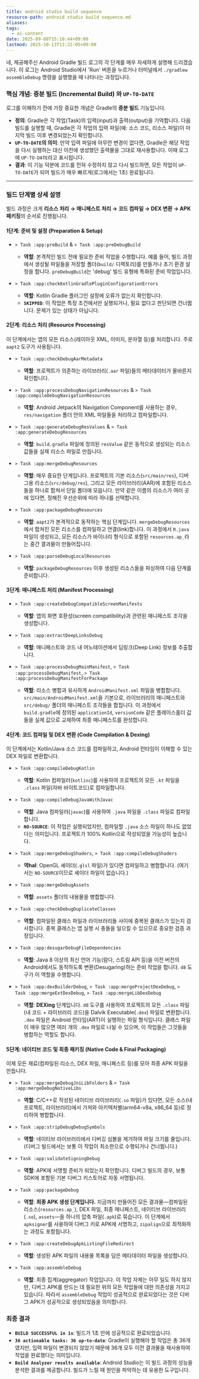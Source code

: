 ```yaml
---
title: android studio build sequence
resource-path: android studio build sequence.md
aliases:
tags:
  - ai-content
date: 2025-09-08T15:10:44+09:00
lastmod: 2025-10-13T13:22:05+09:00
---
```

네, 제공해주신 Android Gradle 빌드 로그의 각 단계를 매우 자세하게 설명해 드리겠습니다. 이 로그는 Android Studio에서 'Run' 버튼을 누르거나 터미널에서 `./gradlew assembleDebug` 명령을 실행했을 때 나타나는 과정입니다.

### **핵심 개념: 증분 빌드 (Incremental Build) 와 `UP-TO-DATE`**

로그를 이해하기 전에 가장 중요한 개념은 Gradle의 **증분 빌드** 기능입니다.

*   **정의**: Gradle은 각 작업(Task)의 입력(input)과 출력(output)을 기억합니다. 다음 빌드를 실행할 때, Gradle은 각 작업의 입력 파일(예: 소스 코드, 리소스 파일)이 마지막 빌드 이후 변경되었는지 확인합니다.
*   **`UP-TO-DATE`의 의미**: 만약 입력 파일에 아무런 변경이 없다면, Gradle은 해당 작업을 다시 실행하는 대신 이전에 생성했던 출력물을 그대로 재사용합니다. 이때 로그에 `UP-TO-DATE`라고 표시됩니다.
*   **결과**: 이 기능 덕분에 코드를 전혀 수정하지 않고 다시 빌드하면, 모든 작업이 `UP-TO-DATE`가 되어 빌드가 매우 빠르게(로그에서는 1초) 완료됩니다.

---

### **빌드 단계별 상세 설명**

빌드 과정은 크게 **리소스 처리 → 매니페스트 처리 → 코드 컴파일 → DEX 변환 → APK 패키징**의 순서로 진행됩니다.

#### **1단계: 준비 및 설정 (Preparation & Setup)**

*   `> Task :app:preBuild` & `> Task :app:preDebugBuild`
    *   **역할**: 본격적인 빌드 전에 필요한 준비 작업을 수행합니다. 예를 들어, 빌드 과정에서 생성될 파일들을 저장할 폴더(`build/` 디렉토리)를 만들거나 초기 환경 설정을 합니다. `preDebugBuild`는 'debug' 빌드 유형에 특화된 준비 작업입니다.

*   `> Task :app:checkKotlinGradlePluginConfigurationErrors`
    *   **역할**: Kotlin Gradle 플러그인 설정에 오류가 없는지 확인합니다.
    *   **`SKIPPED`**: 이 작업은 특정 조건에서만 실행되거나, 필요 없다고 판단되면 건너뜁니다. 문제가 있는 상태가 아닙니다.

#### **2단계: 리소스 처리 (Resource Processing)**

이 단계에서는 앱의 모든 리소스(레이아웃 XML, 이미지, 문자열 등)를 처리합니다. 주로 `aapt2` 도구가 사용됩니다.

*   `> Task :app:checkDebugAarMetadata`
    *   **역할**: 프로젝트가 의존하는 라이브러리(`.aar` 파일)들의 메타데이터가 올바른지 확인합니다.

*   `> Task :app:processDebugNavigationResources` & `> Task :app:compileDebugNavigationResources`
    *   **역할**: Android Jetpack의 Navigation Component를 사용하는 경우, `res/navigation` 폴더 안의 XML 파일들을 처리하고 컴파일합니다.

*   `> Task :app:generateDebugResValues` & `> Task :app:generateDebugResources`
    *   **역할**: `build.gradle` 파일에 정의된 `resValue` 같은 동적으로 생성되는 리소스 값들을 실제 리소스 파일로 만듭니다.

*   `> Task :app:mergeDebugResources`
    *   **역할**: 매우 중요한 단계입니다. 프로젝트의 기본 리소스(`src/main/res`), 디버그용 리소스(`src/debug/res`), 그리고 모든 라이브러리(AAR)에 포함된 리소스들을 하나로 합쳐서 단일 폴더에 모읍니다. 만약 같은 이름의 리소스가 여러 곳에 있다면, 정해진 우선순위에 따라 하나를 선택합니다.

*   `> Task :app:packageDebugResources`
    *   **역할**: `aapt2`가 본격적으로 동작하는 핵심 단계입니다. `mergeDebugResources`에서 합쳐진 모든 리소스를 컴파일하고 연결(link)합니다. 이 과정에서 `R.java` 파일이 생성되고, 모든 리소스가 바이너리 형식으로 포함된 `resources.ap_`라는 중간 결과물이 만들어집니다.

*   `> Task :app:parseDebugLocalResources`
    *   **역할**: `packageDebugResources` 이후 생성된 리소스들을 파싱하여 다음 단계를 준비합니다.

#### **3단계: 매니페스트 처리 (Manifest Processing)**

*   `> Task :app:createDebugCompatibleScreenManifests`
    *   **역할**: 앱의 화면 호환성(screen compatibility)과 관련된 매니페스트 조각을 생성합니다.

*   `> Task :app:extractDeepLinksDebug`
    *   **역할**: 매니페스트와 코드 내 어노테이션에서 딥링크(Deep Link) 정보를 추출합니다.

*   `> Task :app:processDebugMainManifest`, `> Task :app:processDebugManifest`, `> Task :app:processDebugManifestForPackage`
    *   **역할**: 리소스 병합과 유사하게 `AndroidManifest.xml` 파일을 병합합니다. `src/main/AndroidManifest.xml`을 기본으로, 라이브러리의 매니페스트와 `src/debug/` 폴더의 매니페스트 조각들을 합칩니다. 이 과정에서 `build.gradle`에 정의된 `applicationId`, `versionCode` 같은 플레이스홀더 값들을 실제 값으로 교체하여 최종 매니페스트를 완성합니다.

#### **4단계: 코드 컴파일 및 DEX 변환 (Code Compilation & Dexing)**

이 단계에서는 Kotlin/Java 소스 코드를 컴파일하고, Android 런타임이 이해할 수 있는 DEX 파일로 변환합니다.

*   `> Task :app:compileDebugKotlin`
    *   **역할**: Kotlin 컴파일러(`kotlinc`)를 사용하여 프로젝트의 모든 `.kt` 파일을 `.class` 파일(자바 바이트코드)로 컴파일합니다.

*   `> Task :app:compileDebugJavaWithJavac`
    *   **역할**: Java 컴파일러(`javac`)를 사용하여 `.java` 파일을 `.class` 파일로 컴파일합니다.
    *   **`NO-SOURCE`**: 이 작업은 실행되었지만, 컴파일할 `.java` 소스 파일이 하나도 없었다는 의미입니다. 프로젝트가 100% Kotlin으로 작성되었을 가능성이 높습니다.

*   `> Task :app:mergeDebugShaders`, `> Task :app:compileDebugShaders`
    *   **역hal**: OpenGL 셰이더(`.glsl` 파일)가 있다면 컴파일하고 병합합니다. (여기서는 `NO-SOURCE`이므로 셰이더 파일이 없습니다.)

*   `> Task :app:mergeDebugAssets`
    *   **역할**: `assets` 폴더의 내용물을 병합합니다.

*   `> Task :app:checkDebugDuplicateClasses`
    *   **역할**: 컴파일된 클래스 파일과 라이브러리들 사이에 중복된 클래스가 있는지 검사합니다. 중복 클래스는 앱 실행 시 충돌을 일으킬 수 있으므로 중요한 검증 과정입니다.

*   `> Task :app:desugarDebugFileDependencies`
    *   **역할**: Java 8 이상의 최신 언어 기능(람다, 스트림 API 등)을 이전 버전의 Android에서도 동작하도록 변환(Desugaring)하는 준비 작업을 합니다. `d8` 도구가 이 역할을 수행합니다.

*   `> Task :app:dexBuilderDebug`, `> Task :app:mergeProjectDexDebug`, `> Task :app:mergeExtDexDebug`, `> Task :app:mergeLibDexDebug`
    *   **역할**: **DEXing** 단계입니다. `d8` 도구를 사용하여 프로젝트의 모든 `.class` 파일(내 코드 + 라이브러리 코드)을 Dalvik Executable(`.dex`) 파일로 변환합니다. `.dex` 파일은 Android 런타임(ART)이 실행하는 파일 형식입니다. 클래스 파일이 매우 많으면 여러 개의 `.dex` 파일로 나뉠 수 있으며, 이 작업들은 그것들을 병합하는 역할도 합니다.

#### **5단계: 네이티브 코드 및 최종 패키징 (Native Code & Final Packaging)**

이제 모든 재료(컴파일된 리소스, DEX 파일, 매니페스트 등)를 모아 최종 APK 파일을 만듭니다.

*   `> Task :app:mergeDebugJniLibFolders` & `> Task :app:mergeDebugNativeLibs`
    *   **역할**: C/C++로 작성된 네이티브 라이브러리(`.so` 파일)가 있다면, 모든 소스(내 프로젝트, 라이브러리)에서 가져와 아키텍처별(arm64-v8a, x86_64 등)로 정리하여 병합합니다.

*   `> Task :app:stripDebugDebugSymbols`
    *   **역할**: 네이티브 라이브러리에서 디버깅 심볼을 제거하여 파일 크기를 줄입니다. (디버그 빌드에서는 보통 이 작업이 최소한으로 수행되거나 건너뜁니다.)

*   `> Task :app:validateSigningDebug`
    *   **역할**: APK에 서명할 준비가 되었는지 확인합니다. 디버그 빌드의 경우, 보통 SDK에 포함된 기본 디버그 키스토어로 자동 서명됩니다.

*   `> Task :app:packageDebug`
    *   **역할**: **최종 APK 생성 단계입니다.** 지금까지 만들어진 모든 결과물—컴파일된 리소스(`resources.ap_`), DEX 파일, 최종 매니페스트, 네이티브 라이브러리(`.so`), `assets`—을 하나의 압축 파일(`.apk`)로 묶습니다. 이 단계에서 `apksigner`를 사용하여 디버그 키로 APK에 서명하고, `zipalign`으로 최적화하는 과정도 포함됩니다.

*   `> Task :app:createDebugApkListingFileRedirect`
    *   **역할**: 생성된 APK 파일의 내용물 목록을 담은 메타데이터 파일을 생성합니다.

*   `> Task :app:assembleDebug`
    *   **역할**: 최종 집계(aggregator) 작업입니다. 이 작업 자체는 아무 일도 하지 않지만, 디버그 APK를 만드는 데 필요한 위의 모든 작업들에 대한 의존성을 가지고 있습니다. 따라서 `assembleDebug` 작업이 성공적으로 완료되었다는 것은 디버그 APK가 성공적으로 생성되었음을 의미합니다.

### **최종 결과**

*   **`BUILD SUCCESSFUL in 1s`**: 빌드가 1초 만에 성공적으로 완료되었습니다.
*   **`36 actionable tasks: 36 up-to-date`**: Gradle이 실행해야 할 작업은 총 36개였지만, 입력 파일이 변경되지 않았기 때문에 36개 모두 이전 결과물을 재사용하여 작업을 완료했다는 의미입니다.
*   **`Build Analyzer results available`**: Android Studio는 이 빌드 과정의 성능을 분석한 결과를 제공합니다. 빌드가 느릴 때 원인을 파악하는 데 유용한 도구입니다.
